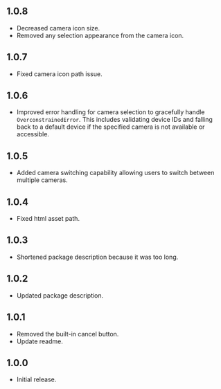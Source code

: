 ## 1.0.8

- Decreased camera icon size.
- Removed any selection appearance from the camera icon.

## 1.0.7

- Fixed camera icon path issue.

## 1.0.6

- Improved error handling for camera selection to gracefully handle
  `OverconstrainedError`. This includes validating device IDs and falling back
  to a default device if the specified camera is not available or accessible.

## 1.0.5

- Added camera switching capability allowing users to switch between multiple
  cameras.

## 1.0.4

- Fixed html asset path.

## 1.0.3

- Shortened package description because it was too long.

## 1.0.2

- Updated package description.

## 1.0.1

- Removed the built-in cancel button.
- Update readme.

## 1.0.0

- Initial release.
